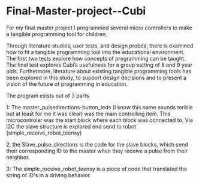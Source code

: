 # Final-Master-project--Cubi

For my final master project I programmed several micro controllers to make a tangible programming tool for children.


Through literature studies, user tests, and design probes, there is examined how to fit a tangible programming tool into the educational environment. The first two tests explore how concepts of programming can be taught. The final test explores Cubi’s usefulness for a group setting of 8 and 9 year olds. Furthermore, literature about existing tangible programming tools has been explored in this study, to support design decisions and to present a vision of the future of programming in education.

The program exists out of 3 parts

1: The master_pulsedirections-button_leds (I know this name sounds terible but at least for me it was clear) was the main controlling item. This microcontroler was the start block where each block was connected to. Via I2C the slave structure is explored end send to robot (simple_receive_robot_teensy)

2: the Slave_pulse_directions is the code for the slave blocks, which send their corresponding ID to the master when they receive a pulse from their neighbor.

3: The simple_receive_robot_teensy is a piece of code that translated the string of ID's in a driving behavior. 
